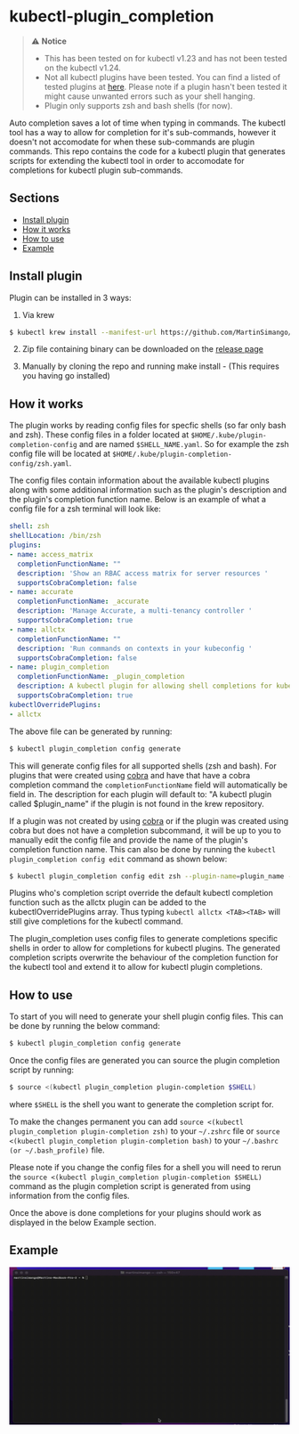 # kubectl-plugin_completion

> :warning: **Notice**
> * This has been tested on for kubectl v1.23 and has not been tested on the kubectl v1.24.
> * Not all kubectl plugins have been tested. You can find a listed of tested plugins at [here](https://github.com/MartinSimango/kubectl-plugin_completion/blob/main/tested-plugins.txt). Please note if a plugin hasn't been tested
> it might cause unwanted errors such as your shell hanging.
> * Plugin only supports zsh and bash shells (for now).


Auto completion saves a lot of time when typing in commands. The kubectl tool has a way to allow for completion for it's sub-commands,
however it doesn't not accomodate for when these sub-commands are plugin commands. This repo contains the code for a kubectl plugin that generates scripts for extending the kubectl tool in order to accomodate for completions for kubectl plugin sub-commands.

## Sections
* [Install plugin](https://github.com/MartinSimango/kubectl-plugin-autocompletion#install-plugin)
* [How it works](https://github.com/MartinSimango/kubectl-plugin-autocompletion#how-it-works)
* [How to use](https://github.com/MartinSimango/kubectl-plugin-autocompletion#how-to-use)
* [Example](https://github.com/MartinSimango/kubectl-plugin-autocompletion#example)


## Install plugin

Plugin can be installed in 3 ways:

1. Via krew
 ```sh 
$ kubectl krew install --manifest-url https://github.com/MartinSimango/kubectl-plugin_completion/releases/download/v0.1.1/plugin_completion.yaml
``` 
2. Zip file containing binary can be downloaded on the [release page](https://github.com/MartinSimango/kubectl-plugin-autocompletion/releases)

3. Manually by cloning the repo and running make install - (This requires you having go installed)


## How it works

The plugin works by reading config files for specfic shells (so far only bash and zsh). These config files in a folder located at `$HOME/.kube/plugin-completion-config` and are named `$SHELL_NAME.yaml`. So for example the zsh config file will be located at `$HOME/.kube/plugin-completion-config/zsh.yaml`. 

The config files contain information about the available kubectl plugins along with some additional information such as the plugin's description and the plugin's completion function name. Below is an example of what a config file for a zsh terminal will look like:

```yaml
shell: zsh
shellLocation: /bin/zsh
plugins:
- name: access_matrix
  completionFunctionName: ""
  description: 'Show an RBAC access matrix for server resources '
  supportsCobraCompletion: false
- name: accurate
  completionFunctionName: _accurate
  description: 'Manage Accurate, a multi-tenancy controller '
  supportsCobraCompletion: true
- name: allctx
  completionFunctionName: ""
  description: 'Run commands on contexts in your kubeconfig '
  supportsCobraCompletion: false
- name: plugin_completion
  completionFunctionName: _plugin_completion
  description: A kubectl plugin for allowing shell completions for kubectl plugins
  supportsCobraCompletion: true
kubectlOverridePlugins:
- allctx
```

The above file can be generated by running: 
``` sh
$ kubectl plugin_completion config generate 
```
This will generate config files for all supported shells (zsh and bash). For plugins that were created using [cobra](https://github.com/spf13/cobra) and have that have a cobra completion command the `completionFunctionName` field will automatically be field in. The description for each plugin will default to: "A kubectl plugin called $plugin_name" if the plugin is not found in the krew repository. 

If a plugin was not created by using [cobra](https://github.com/spf13/cobra) or if the plugin was created using cobra but does not have a completion subcommand, it will be up to you to manually edit the config file and provide the name of the plugin's completion function name. This can also be done by running the `kubectl plugin_completion config edit` command as shown below:

```sh
$ kubectl plugin_completion config edit zsh --plugin-name=plugin_name --completion-function="_completion_function_name"
```

Plugins who's completion script override the default kubectl completion function such as the allctx plugin can be added to the kubectlOverridePlugins array. Thus typing `kubectl allctx <TAB><TAB>` will still give completions for the kubectl command.

The plugin_completion uses config files to generate completions specific shells in order to allow for completions for kubectl plugins. The generated completion scripts overwrite the behaviour of the completion function for the kubectl tool and extend it to allow for kubectl plugin completions.

## How to use

To start of you will need to generate your shell plugin config files. This can be done by running the below command:
``` sh
$ kubectl plugin_completion config generate 
```

Once the config files are generated you can source the plugin completion script by running:

```sh
$ source <(kubectl plugin_completion plugin-completion $SHELL)
```

where `$SHELL` is the shell you want to generate the completion script for. 

To make the changes permanent you can add  `source <(kubectl plugin_completion plugin-completion zsh)` to your `~/.zshrc` file or `source <(kubectl plugin_completion plugin-completion bash)` to your `~/.bashrc (or ~/.bash_profile)` file. 

Please note if you change the config files for a shell you will need to rerun the `source <(kubectl plugin_completion plugin-completion $SHELL)` command as the plugin completion script is generated from using information from the config files. 

Once the above is done completions for your plugins should work as displayed in the below Example section.


## Example
<p align="center">
<img src="https://github.com/MartinSimango/kubectl-plugin-autocompletion/blob/main/kub-plugin.gif" style="width:600px;height=1000px"/>
</p>
<!-- ![Alt Text](https://github.com/MartinSimango/kubectl-plugin-autocompletion/blob/main/kub-plugin.gif) -->


